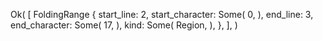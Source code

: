 Ok(
    [
        FoldingRange {
            start_line: 2,
            start_character: Some(
                0,
            ),
            end_line: 3,
            end_character: Some(
                17,
            ),
            kind: Some(
                Region,
            ),
        },
    ],
)